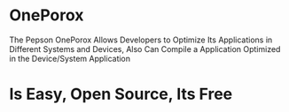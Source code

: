 # OnePorox
The Pepson OnePorox Allows Developers to Optimize Its Applications in Different Systems and Devices, Also Can Compile a Application Optimized in the Device/System Application 
# Is Easy, Open Source, Its Free

